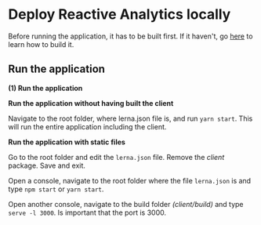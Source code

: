 # Deploy Reactive Analytics locally

Before running the application, it has to be built first. If it haven't, go [here](../build/build-reactive-analytics-locally.md) to learn how to build it.

## Run the application

**(1) Run the application**

**Run the application without having built the client**

Navigate to the root folder, where lerna.json file is, and run `yarn start`. This will run the entire application including the client.

**Run the application with static files**

Go to the root folder and edit the `lerna.json` file. Remove the _client_ package. Save and exit.

Open a console, navigate to the root folder where the file `lerna.json` is and type `npm start` or `yarn start`.

Open another console, navigate to the build folder _(client/build)_ and type `serve -l 3000`. Is important that the port is 3000.
